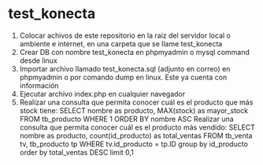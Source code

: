 # test_konecta

1. Colocar achivos de este repositorio en la raiz del servidor local o ambiente e internet, en una carpeta que se llame test_konecta
2. Crear DB con nombre test_konecta en phpmyadmin o mysql command desde linux
3. Importar archivo llamado test_konecta.sql (adjunto en correo) en phpmyadmin o por comando dump en linux. Este ya cuenta con información
4. Ejecutar archivo index.php en cualquier navegador
5. Realizar una consulta que permita conocer cuál es el producto que más stock tiene: SELECT nombre as producto, MAX(stock) as mayor_stock FROM tb_producto WHERE 1 ORDER BY nombre ASC
Realizar una consulta que permita conocer cuál es el producto más vendido: SELECT nombre as producto, count(id_producto) as total_ventas FROM tb_venta tv, tb_producto tp WHERE tv.id_producto = tp.ID group by id_producto order by total_ventas DESC limit 0,1
